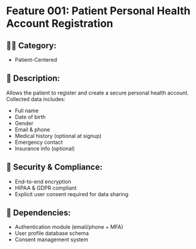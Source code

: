 # Feature 001: Patient Personal Health Account Registration

## 🧑‍💻 Category:
- Patient-Centered

## 📝 Description:
Allows the patient to register and create a secure personal health account.  
Collected data includes:
- Full name
- Date of birth
- Gender
- Email & phone
- Medical history (optional at signup)
- Emergency contact
- Insurance info (optional)

## 🔐 Security & Compliance:
- End-to-end encryption
- HIPAA & GDPR compliant
- Explicit user consent required for data sharing

## 🔄 Dependencies:
- Authentication module (email/phone + MFA)
- User profile database schema
- Consent management system
